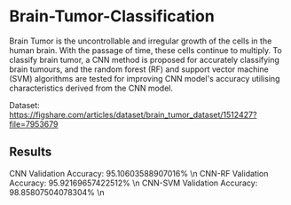 # Brain-Tumor-Classification

Brain Tumor is the uncontrollable and irregular growth of the cells in the human brain. With the passage of time, these cells continue to multiply. To classify brain tumor, a CNN method is proposed for accurately classifying brain tumours, and the random forest (RF) and support vector machine (SVM) algorithms are tested for improving CNN model's accuracy utilising characteristics derived from the CNN model.

Dataset: https://figshare.com/articles/dataset/brain_tumor_dataset/1512427?file=7953679

## Results
CNN Validation Accuracy: 95.10603588907016% \n
CNN-RF Validation Accuracy: 95.92169657422512% \n
CNN-SVM Validation Accuracy: 98.85807504078304% \n
